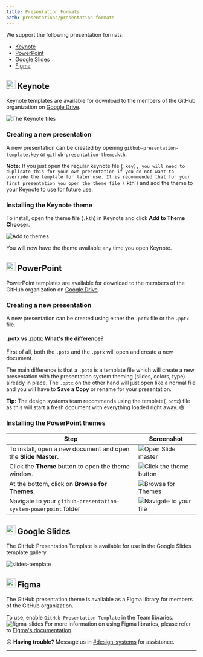 ```yaml
---
title: Presentation Formats
path: presentations/presentation-formats
---
```


We support the following presentation formats:
- [Keynote](#object-Object-Keynote)
- [PowerPoint](#object-Object-PowerPoint)
- [Google Slides](#object-Object-Google-Slides)
- [Figma](#object-Object-Figma)

## <img width="24" alt="icon-keynote" src="https://user-images.githubusercontent.com/10384315/57806478-12349d00-7714-11e9-9639-20f303945cdc.png" /> Keynote
Keynote templates are available for download to the members of the GitHub organization on [Google Drive](https://drive.google.com/open?id=1Wp3NyCYM-FsU-4MKSbPcBgIsWVgvUQy0).

![The Keynote files](https://user-images.githubusercontent.com/10384315/56326001-35762780-6129-11e9-915d-949763cb1186.png)

### Creating a new presentation
A new presentation can be created by opening `github-presentation-template.key` or `github-presentation-theme.kth`.

**Note:** If you just open the regular keynote file (`.key), you will need to duplicate this for your own presentation if you do not want to override the template for later use. It is recommended that for your first presentation you open the theme file (`.kth`) and add the theme to your Keynote to use for future use.

### Installing the Keynote theme

To install, open the theme file (`.kth`) in Keynote and click **Add to Theme Chooser**.

![Add to themes](https://user-images.githubusercontent.com/10384315/56325663-e11e7800-6127-11e9-9fd3-4291c937317d.png)

You will now have the theme available any time you open Keynote.

## <img width="24" src="https://user-images.githubusercontent.com/10384315/57806529-2b3d4e00-7714-11e9-9e71-fe864c2059a6.png" /> PowerPoint
PowerPoint templates are available for download to the members of the GitHub organization on [Google Drive](https://drive.google.com/open?id=1QKiEbruGhWAY85NsEuTIEccDlAiz9qbD).

### Creating a new presentation
A new presentation can be created using either the `.potx` file or the `.pptx` file.

#### .potx vs .pptx: What's the difference?
First of all, both the `.potx` and the `.pptx` will open and create a new document.

The main difference is that a `.potx` is a template file which will create a new presentation with the presentation system theming (slides, colors, type) already in place. The `.pptx` on the other hand will just open like a normal file and you will have to **Save a Copy** or rename for your presentation.

**Tip:** The design systems team recommends using the template(`.potx`) file as this will start a fresh document with everything loaded right away. 😄

### Installing the PowerPoint themes

| Step | Screenshot |
| --- | --- |
| To install, open a new document and open the **Slide Master**. | ![Open Slide master](https://user-images.githubusercontent.com/10384315/57048191-d552ab80-6c27-11e9-81c5-3ca6c61ac6bf.png)|
| Click the **Theme** button to open the theme window. | ![Click the theme button](https://user-images.githubusercontent.com/10384315/57048292-4003e700-6c28-11e9-9f34-600c15feb4de.png) |
| At the bottom, click on **Browse for Themes**. | ![Browse for Themes](https://user-images.githubusercontent.com/10384315/57048344-6a55a480-6c28-11e9-8f61-70ed23816606.png) |
| Navigate to your `github-presentation-system-powerpoint` folder | ![Navigate to your file](https://user-images.githubusercontent.com/10384315/57048569-58283600-6c29-11e9-890c-f75694b67d5a.png) |

## <img width="24" src="https://user-images.githubusercontent.com/10384315/57806530-2b3d4e00-7714-11e9-83b8-65ac6c95c0d0.png" /> Google Slides

The GitHub Presentation Template is available for use in the Google Slides template gallery.

![slides-template](https://user-images.githubusercontent.com/10384315/59050642-ac818f80-883f-11e9-9dc4-eccecb3dce0b.gif)

## <img width="24" src="https://user-images.githubusercontent.com/10384315/57806800-bddded00-7714-11e9-98fe-f3021839cfde.png" /> Figma
The GitHub presentation theme is available as a Figma library for members of the GitHub organization.

To use, enable `GitHub Presentation Template` in the Team libraries.
![figma-slides](https://user-images.githubusercontent.com/10384315/59050641-abe8f900-883f-11e9-91ac-8a65f1de102c.gif)
For more information on using Figma libraries, please refer to [Figma's documentation](https://help.figma.com/article/29-team-library).

😕 **Having trouble?** Message us in [#design-systems](https://github.slack.com/messages/C0ZCGGGJ2) for assistance.

---
